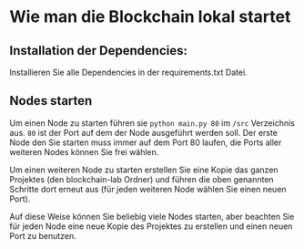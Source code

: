 # Wie man die Blockchain lokal startet

## Installation der Dependencies:
Installieren Sie alle Dependencies in der requirements.txt Datei.

## Nodes starten
Um einen Node zu starten führen sie ```python main.py 80``` im
```/src``` Verzeichnis aus. ```80``` ist der Port auf dem der Node ausgeführt
werden soll. Der erste Node den Sie starten muss immer auf dem Port 80 laufen, die Ports 
aller weiteren Nodes können Sie frei wählen.

Um einen weiteren Node zu starten erstellen Sie eine Kopie das ganzen
Projektes (den blockchain-lab Ordner) und führen die oben genannten Schritte dort erneut aus
(für jeden weiteren Node wählen Sie einen neuen Port).

Auf diese Weise können Sie beliebig viele Nodes starten, aber beachten Sie für jeden Node 
eine neue Kopie des Projektes zu erstellen und einen neuen Port zu benutzen.

